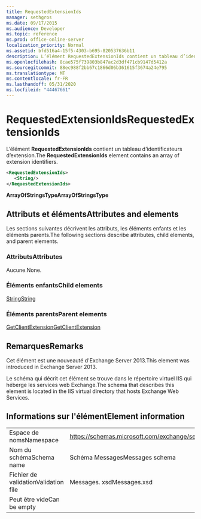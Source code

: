 ```yaml
---
title: RequestedExtensionIds
manager: sethgros
ms.date: 09/17/2015
ms.audience: Developer
ms.topic: reference
ms.prod: office-online-server
localization_priority: Normal
ms.assetid: bfd516a4-15f5-4303-b695-820537636b11
description: L’élément RequestedExtensionIds contient un tableau d’identificateurs d’extension.
ms.openlocfilehash: 8cae575f739803b847ac2d3df471cb9147d5412a
ms.sourcegitcommit: 88ec988f2bb67c1866d06b361615f3674a24e795
ms.translationtype: MT
ms.contentlocale: fr-FR
ms.lasthandoff: 05/31/2020
ms.locfileid: "44467661"
---
```

# <a name="requestedextensionids"></a><span data-ttu-id="2d6db-103">RequestedExtensionIds</span><span class="sxs-lookup"><span data-stu-id="2d6db-103">RequestedExtensionIds</span></span>

<span data-ttu-id="2d6db-104">L’élément **RequestedExtensionIds** contient un tableau d’identificateurs d’extension.</span><span class="sxs-lookup"><span data-stu-id="2d6db-104">The **RequestedExtensionIds** element contains an array of extension identifiers.</span></span> 
  
```XML
<RequestedExtensionIds>
   <String/>
</RequestedExtensionIds>
```

 <span data-ttu-id="2d6db-105">**ArrayOfStringsType**</span><span class="sxs-lookup"><span data-stu-id="2d6db-105">**ArrayOfStringsType**</span></span>
## <a name="attributes-and-elements"></a><span data-ttu-id="2d6db-106">Attributs et éléments</span><span class="sxs-lookup"><span data-stu-id="2d6db-106">Attributes and elements</span></span>

<span data-ttu-id="2d6db-107">Les sections suivantes décrivent les attributs, les éléments enfants et les éléments parents.</span><span class="sxs-lookup"><span data-stu-id="2d6db-107">The following sections describe attributes, child elements, and parent elements.</span></span>
  
### <a name="attributes"></a><span data-ttu-id="2d6db-108">Attributs</span><span class="sxs-lookup"><span data-stu-id="2d6db-108">Attributes</span></span>

<span data-ttu-id="2d6db-109">Aucune.</span><span class="sxs-lookup"><span data-stu-id="2d6db-109">None.</span></span>
  
### <a name="child-elements"></a><span data-ttu-id="2d6db-110">Éléments enfants</span><span class="sxs-lookup"><span data-stu-id="2d6db-110">Child elements</span></span>

[<span data-ttu-id="2d6db-111">String</span><span class="sxs-lookup"><span data-stu-id="2d6db-111">String</span></span>](string.md)
  
### <a name="parent-elements"></a><span data-ttu-id="2d6db-112">Éléments parents</span><span class="sxs-lookup"><span data-stu-id="2d6db-112">Parent elements</span></span>

[<span data-ttu-id="2d6db-113">GetClientExtension</span><span class="sxs-lookup"><span data-stu-id="2d6db-113">GetClientExtension</span></span>](getclientextension.md)
  
## <a name="remarks"></a><span data-ttu-id="2d6db-114">Remarques</span><span class="sxs-lookup"><span data-stu-id="2d6db-114">Remarks</span></span>

<span data-ttu-id="2d6db-115">Cet élément est une nouveauté d'Exchange Server 2013.</span><span class="sxs-lookup"><span data-stu-id="2d6db-115">This element was introduced in Exchange Server 2013.</span></span>
  
<span data-ttu-id="2d6db-116">Le schéma qui décrit cet élément se trouve dans le répertoire virtuel IIS qui héberge les services web Exchange.</span><span class="sxs-lookup"><span data-stu-id="2d6db-116">The schema that describes this element is located in the IIS virtual directory that hosts Exchange Web Services.</span></span>
  
## <a name="element-information"></a><span data-ttu-id="2d6db-117">Informations sur l'élément</span><span class="sxs-lookup"><span data-stu-id="2d6db-117">Element information</span></span>

|||
|:-----|:-----|
|<span data-ttu-id="2d6db-118">Espace de noms</span><span class="sxs-lookup"><span data-stu-id="2d6db-118">Namespace</span></span>  <br/> |https://schemas.microsoft.com/exchange/services/2006/messages  <br/> |
|<span data-ttu-id="2d6db-119">Nom du schéma</span><span class="sxs-lookup"><span data-stu-id="2d6db-119">Schema name</span></span>  <br/> |<span data-ttu-id="2d6db-120">Schéma Messages</span><span class="sxs-lookup"><span data-stu-id="2d6db-120">Messages schema</span></span>  <br/> |
|<span data-ttu-id="2d6db-121">Fichier de validation</span><span class="sxs-lookup"><span data-stu-id="2d6db-121">Validation file</span></span>  <br/> |<span data-ttu-id="2d6db-122">Messages. xsd</span><span class="sxs-lookup"><span data-stu-id="2d6db-122">Messages.xsd</span></span>  <br/> |
|<span data-ttu-id="2d6db-123">Peut être vide</span><span class="sxs-lookup"><span data-stu-id="2d6db-123">Can be empty</span></span>  <br/> ||
   

